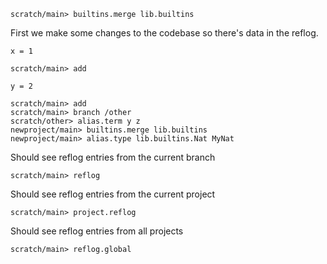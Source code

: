 ``` ucm :hide
scratch/main> builtins.merge lib.builtins
```

First we make some changes to the codebase so there's data in the reflog.

``` unison
x = 1
```
``` ucm
scratch/main> add
```
``` unison
y = 2
```
``` ucm
scratch/main> add
scratch/main> branch /other
scratch/other> alias.term y z
newproject/main> builtins.merge lib.builtins
newproject/main> alias.type lib.builtins.Nat MyNat
```

Should see reflog entries from the current branch

``` ucm
scratch/main> reflog
```

Should see reflog entries from the current project

``` ucm
scratch/main> project.reflog
```


Should see reflog entries from all projects

``` ucm
scratch/main> reflog.global
```
